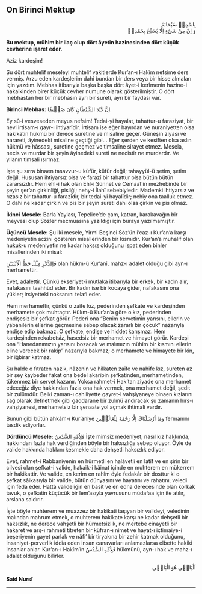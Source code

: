## On Birinci Mektup
<p class="arabic" dir="rtl">بِاسْمِهٖ سُبْحَانَهُ<br/> وَ اِنْ مِنْ شَىْءٍ اِلَّا يُسَبِّحُ بِحَمْدِهٖ</p>

**Bu mektup, mühim bir ilaç olup dört âyetin hazinesinden dört küçük cevherine işaret eder.**

Aziz kardeşim!

Şu dört muhtelif meseleyi muhtelif vakitlerde Kur’an-ı Hakîm nefsime ders vermiş. Arzu eden kardeşlerim dahi bundan bir ders veya bir hisse almaları için yazdım. Mebhas itibarıyla başka başka dört âyet-i kerîmenin hazine-i hakaikinden birer küçük cevher numune olarak gösterilmiştir. O dört mebhastan her bir mebhasın ayrı bir sureti, ayrı bir faydası var.

**Birinci Mebhas:** <span class="arabic" dir="rtl">اِنَّ كَيْدَ الشَّيْطَانِ كَانَ ضَعٖيفًا</span>

Ey sû-i vesveseden meyus nefsim! Tedai-yi hayalat, tahattur-u faraziyat, bir nevi irtisam-ı gayr-ı ihtiyarîdir. İrtisam ise eğer hayırdan ve nuraniyetten olsa hakikatin hükmü bir derece suretine ve misaline geçer. Güneşin ziyası ve harareti, âyinedeki misaline geçtiği gibi… Eğer şerden ve kesiften olsa aslın hükmü ve hâssası, suretine geçmez ve timsaline sirayet etmez. Mesela, necis ve murdar bir şeyin âyinedeki sureti ne necistir ne murdardır. Ve yılanın timsali ısırmaz.

İşte şu sırra binaen tasavvur-u küfür, küfür değil; tahayyül-ü şetim, şetim değil. Hususan ihtiyarsız olsa ve farazî bir tahattur olsa bütün bütün zararsızdır. Hem ehl-i hak olan Ehl-i Sünnet ve Cemaat’in mezhebinde bir şeyin şer’an çirkinliği, pisliği; nehy-i İlahî sebebiyledir. Mademki ihtiyarsız ve rızasız bir tahattur-u farazîdir, bir tedai-yi hayalîdir; nehiy ona taalluk etmez. O dahi ne kadar çirkin ve pis bir şeyin sureti dahi olsa çirkin ve pis olmaz.

**İkinci Mesele:** Barla Yaylası, Tepelice’de çam, katran, karakavağın bir meyvesi olup Sözler mecmuasına yazıldığı için buraya yazılmamıştır.

**Üçüncü Mesele:** Şu iki mesele, Yirmi Beşinci Söz’ün i’caz-ı Kur’an’a karşı medeniyetin aczini gösteren misallerinden bir kısmıdır. Kur’an’a muhalif olan hukuk-u medeniyetin ne kadar haksız olduğunu ispat eden binler misallerinden iki misal:

<span class="arabic" dir="rtl">فَلِلذَّكَرِ مِثْلُ حَظِّ الْاُنْثَيَيْنِ</span> olan hükm-ü Kur’anî, mahz-ı adalet olduğu gibi ayn-ı merhamettir.

Evet, adalettir. Çünkü ekseriyet-i mutlaka itibarıyla bir erkek, bir kadın alır, nafakasını taahhüd eder. Bir kadın ise bir kocaya gider, nafakasını ona yükler; irsiyetteki noksanını telafi eder.

Hem merhamettir, çünkü o zaîfe kız, pederinden şefkate ve kardeşinden merhamete çok muhtaçtır. Hükm-ü Kur’an’a göre o kız, pederinden endişesiz bir şefkat görür. Pederi ona “Benim servetimin yarısını, ellerin ve yabanilerin ellerine geçmesine sebep olacak zararlı bir çocuk” nazarıyla endişe edip bakmaz. O şefkate, endişe ve hiddet karışmaz. Hem kardeşinden rekabetsiz, hasedsiz bir merhamet ve himayet görür. Kardeşi ona “Hanedanımızın yarısını bozacak ve malımızın mühim bir kısmını ellerin eline verecek bir rakip” nazarıyla bakmaz; o merhamete ve himayete bir kin, bir iğbirar katmaz.

Şu halde o fıtraten nazik, nâzenin ve hilkaten zaîfe ve nahife kız, sureten az bir şey kaybeder fakat ona bedel akaribin şefkatinden, merhametinden, tükenmez bir servet kazanır. Yoksa rahmet-i Hak’tan ziyade ona merhamet edeceğiz diye hakkından fazla ona hak vermek, ona merhamet değil, şedit bir zulümdür. Belki zaman-ı cahiliyette gayret-i vahşiyaneye binaen kızlarını sağ olarak defnetmek gibi gaddarane bir zulmü andıracak şu zamanın hırs-ı vahşiyanesi, merhametsiz bir şenaate yol açmak ihtimali vardır.

Bunun gibi bütün ahkâm-ı Kur’aniye <span class="arabic" dir="rtl">وَمَا اَرْسَلْنَاكَ اِلَّا رَحْمَةً لِلْعَالَمٖينَ</span> fermanını tasdik ediyorlar.

**Dördüncü Mesele:** <span class="arabic" dir="rtl">فَلِاُمِّهِ السُّدُسُ</span> İşte mimsiz medeniyet, nasıl kız hakkında, hakkından fazla hak verdiğinden böyle bir haksızlığa sebep oluyor. Öyle de valide hakkında hakkını kesmekle daha dehşetli haksızlık ediyor.

Evet, rahmet-i Rabbaniyenin en hürmetli en halâvetli en latîf ve en şirin bir cilvesi olan şefkat-i valide, hakaik-i kâinat içinde en muhterem en mükerrem bir hakikattir. Ve valide, en kerîm en rahîm öyle fedakâr bir dosttur ki o şefkat sâikasıyla bir valide, bütün dünyasını ve hayatını ve rahatını, veledi için feda eder. Hattâ valideliğin en basit ve en edna derecesinde olan korkak tavuk, o şefkatin küçücük bir lem’asıyla yavrusunu müdafaa için ite atılır, arslana saldırır.

İşte böyle muhterem ve muazzez bir hakikati taşıyan bir valideyi, veledinin malından mahrum etmek, o muhterem hakikate karşı ne kadar dehşetli bir haksızlık, ne derece vahşetli bir hürmetsizlik, ne mertebe cinayetli bir hakaret ve arş-ı rahmeti titreten bir küfran-ı nimet ve hayat-ı içtimaiye-i beşeriyenin gayet parlak ve nâfi’ bir tiryakına bir zehir katmak olduğunu, insaniyet-perverlik iddia eden insan canavarları anlamazlarsa elbette hakiki insanlar anlar. Kur’an-ı Hakîm’in <span class="arabic" dir="rtl">فَلِاُمِّهِ السُّدُسُ</span> hükmünü, ayn-ı hak ve mahz-ı adalet olduğunu bilirler.

<p class="arabic" dir="rtl">اَلْبَاقٖى هُوَ الْبَاقٖى</p>

**Said Nursî**

***


